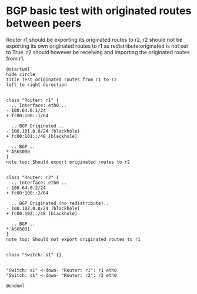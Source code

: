 # BGP basic test with originated routes between peers

Router r1 should be exporting its originated routes to r2, r2 should not be exporting its own originated routes to r1 as redistribute:originated is not set to True. r2 should however be receiving and importing the originated routes from r1.


```plantuml
@startuml
hide circle
title Test originated routes from r1 to r2
left to right direction


class "Router: r1" {
  .. Interface: eth0 ..
- 100.64.0.1/24
+ fc00:100::1/64

  .. BGP Originated ..
- 100.101.0.0/24 (blackhole)
+ fc00:101::/48 (blackhole)

  .. BGP ..
* AS65000
}
note top: Should export originated routes to r2


class "Router: r2" {
  .. Interface: eth0 ..
- 100.64.0.2/24
+ fc00:100::2/64

  .. BGP Originated (no redistribute)..
- 100.102.0.0/24 (blackhole)
+ fc00:102::/48 (blackhole)

  .. BGP ..
* AS65001
}
note top: Should not export originated routes to r1


class "Switch: s1" {}


"Switch: s1" <-down- "Router: r1": r1 eth0
"Switch: s1" <-down- "Router: r2": r2 eth0

@enduml
```
